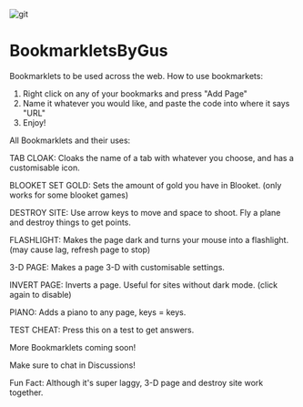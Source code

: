![git](https://user-images.githubusercontent.com/116337896/207665504-2bfc3025-99ca-46f2-880a-d5e5a3025ba8.PNG)
# BookmarkletsByGus
Bookmarklets to be used across the web.
How to use bookmarkets: 
1. Right click on any of your bookmarks and press "Add Page"
2. Name it whatever you would like, and paste the code into where it says "URL"
3. Enjoy!


All Bookmarklets and their uses:

TAB CLOAK: Cloaks the name of a tab with whatever you choose, and has a customisable icon.

BLOOKET SET GOLD: Sets the amount of gold you have in Blooket. (only works for some blooket games)

DESTROY SITE: Use arrow keys to move and space to shoot. Fly a plane and destroy things to get points.

FLASHLIGHT: Makes the page dark and turns your mouse into a flashlight. (may cause lag, refresh page to stop)

3-D PAGE: Makes a page 3-D with customisable settings.

INVERT PAGE: Inverts a page. Useful for sites without dark mode. (click again to disable)

PIANO: Adds a piano to any page, keys = keys.

TEST CHEAT: Press this on a test to get answers.

More Bookmarklets coming soon!

Make sure to chat in Discussions!


Fun Fact: Although it's super laggy, 3-D page and destroy site work together.
